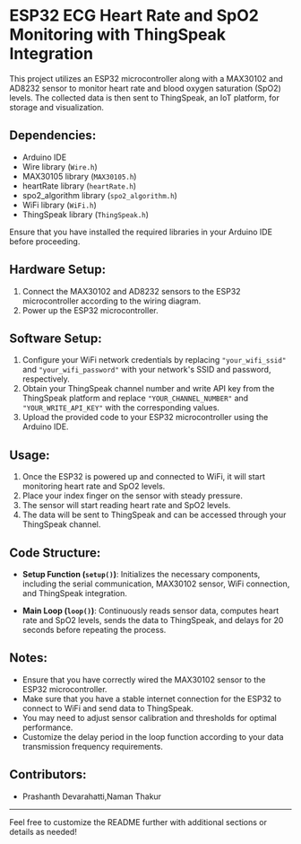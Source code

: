 # ESP32 ECG Heart Rate and SpO2 Monitoring with ThingSpeak Integration

This project utilizes an ESP32 microcontroller along with a MAX30102 and AD8232 sensor to monitor heart rate and blood oxygen saturation (SpO2) levels. The collected data is then sent to ThingSpeak, an IoT platform, for storage and visualization.

## Dependencies:

- Arduino IDE
- Wire library (`Wire.h`)
- MAX30105 library (`MAX30105.h`)
- heartRate library (`heartRate.h`)
- spo2_algorithm library (`spo2_algorithm.h`)
- WiFi library (`WiFi.h`)
- ThingSpeak library (`ThingSpeak.h`)

Ensure that you have installed the required libraries in your Arduino IDE before proceeding.

## Hardware Setup:

1. Connect the MAX30102 and AD8232 sensors to the ESP32 microcontroller according to the wiring diagram.
2. Power up the ESP32 microcontroller.

## Software Setup:

1. Configure your WiFi network credentials by replacing `"your_wifi_ssid"` and `"your_wifi_password"` with your network's SSID and password, respectively.
2. Obtain your ThingSpeak channel number and write API key from the ThingSpeak platform and replace `"YOUR_CHANNEL_NUMBER"` and `"YOUR_WRITE_API_KEY"` with the corresponding values.
3. Upload the provided code to your ESP32 microcontroller using the Arduino IDE.

## Usage:

1. Once the ESP32 is powered up and connected to WiFi, it will start monitoring heart rate and SpO2 levels.
2. Place your index finger on the sensor with steady pressure.
3. The sensor will start reading heart rate and SpO2 levels.
4. The data will be sent to ThingSpeak and can be accessed through your ThingSpeak channel.

## Code Structure:

- **Setup Function (`setup()`)**: Initializes the necessary components, including the serial communication, MAX30102 sensor, WiFi connection, and ThingSpeak integration.

- **Main Loop (`loop()`)**: Continuously reads sensor data, computes heart rate and SpO2 levels, sends the data to ThingSpeak, and delays for 20 seconds before repeating the process.

## Notes:

- Ensure that you have correctly wired the MAX30102 sensor to the ESP32 microcontroller.
- Make sure that you have a stable internet connection for the ESP32 to connect to WiFi and send data to ThingSpeak.
- You may need to adjust sensor calibration and thresholds for optimal performance.
- Customize the delay period in the loop function according to your data transmission frequency requirements.

## Contributors:

- Prashanth Devarahatti,Naman Thakur



---
Feel free to customize the README further with additional sections or details as needed!
